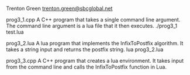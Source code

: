 Trenton Green 
trenton.green@sbcglobal.net

prog3_1.cpp
    A C++ program that takes a single command line argument. The command line argument is a lua file that it then executes.
    ./prog3_1 test.lua
    
prog3_2.lua
    A lua program that implements the InfixToPostfix algorithm. It takes a string input and returns the postfix string.
    lua prog3_2.lua

prog3_3.cpp
    A C++ program that creates a lua environment. It takes input from the command line and calls the InfixToPostfix function in Lua.